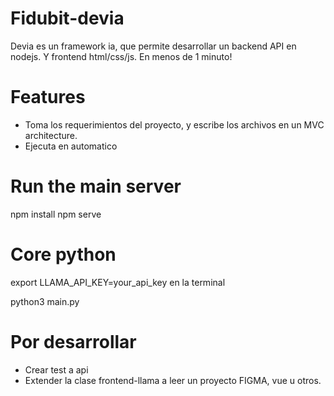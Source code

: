 # Fidubit-devia
Devia es un framework ia, que permite desarrollar un backend API en nodejs. Y frontend html/css/js. En menos de 1 minuto! 


# Features 
* Toma los requerimientos del proyecto, y escribe los archivos en un MVC architecture. 
* Ejecuta en automatico 

# Run the main server  
npm install 
npm serve 

# Core python 
export LLAMA_API_KEY=your_api_key en la terminal
 
python3 main.py 

# Por desarrollar 
  * Crear test a api
  * Extender la clase  frontend-llama a leer un proyecto FIGMA, vue u otros.   
